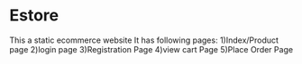 # Estore
This a static ecommerce website
It has following pages:
1)Index/Product page
2)login page
3)Registration Page
4)view cart Page
5)Place Order Page
